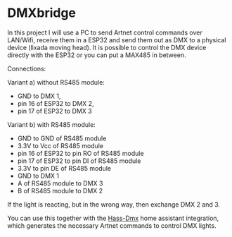 # DMXbridge

In this project I will use a PC to send Artnet control commands over LAN/Wifi, receive them in a ESP32 and send them out as DMX to a physical device (lixada moving head). It is possible to control the DMX device directly with the ESP32 or you can put a MAX485 in between.

Connections:

Variant a) without RS485 module:

- GND to DMX 1,
- pin 16 of ESP32 to DMX 2, 
- pin 17 of ESP32 to DMX 3

Variant b) with RS485 module:

- GND to GND of RS485 module
- 3.3V to Vcc of RS485 module
- pin 16 of ESP32 to pin RO of RS485 module
- pin 17 of ESP32 to pin DI of RS485 module
- 3.3V to pin DE of RS485 module
- GND to DMX 1
- A of RS485 module to DMX 3
- B of RS485 module to DMX 2

If the light is reacting, but in the wrong way, then exchange DMX 2 and 3.
 
You can use this together with the [Hass-Dmx](https://github.com/jnimmo/hass-dmx) home assistant integration, which generates the necessary Artnet commands to control DMX lights.
